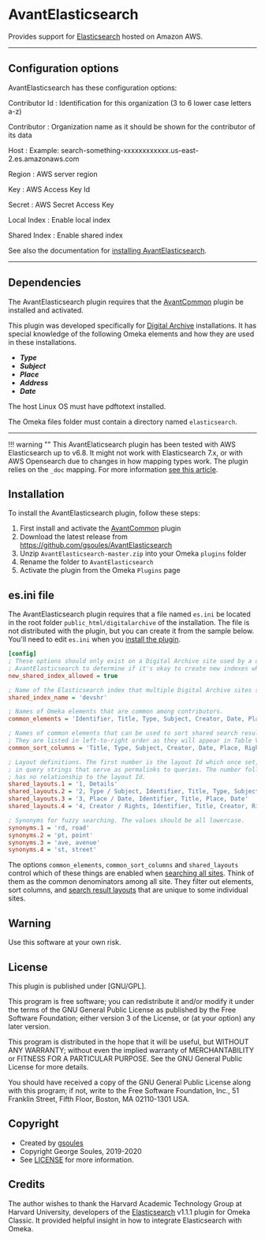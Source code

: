 # AvantElasticsearch

Provides support for [Elasticsearch](https://aws.amazon.com/elasticsearch-service/)  hosted on Amazon AWS.

---

## Configuration options

AvantElasticsearch has these configuration options:

Contributor Id
:   Identification for this organization (3 to 6 lower case letters a-z)

Contributor
:   Organization name as it should be shown for the contributor of its data

Host
:   Example: search-something-xxxxxxxxxxxx.us-east-2.es.amazonaws.com

Region
:   AWS server region

Key
:   AWS Access Key Id

Secret
:   AWS Secret Access Key

Local Index
:   Enable local index

Shared Index
:   Enable shared index

See also the documentation for [installing AvantElasticsearch](../../../technology/install-digital-archive/#avantelasticsearch).

---

## Dependencies
The AvantElasticsearch plugin requires that the [AvantCommon] plugin be installed and activated.

This plugin was developed specifically for [Digital Archive](http://thedigitalarchive.net/) installations. It has special
knowledge of the following Omeka elements and how they are used in these installations.

-   **_Type_**
-   **_Subject_**
-   **_Place_**
-   **_Address_**
-   **_Date_**

The host Linux OS must have pdftotext installed.

The Omeka files folder must contain a directory named `elasticsearch`.

---

!!! warning ""
    This AvantElaticsearch plugin has been tested with AWS Elasticsearch up to v6.8. It might not work with Elasticsearch 7.x, or with AWS Opensearch due to changes in how mapping types work. The plugin relies on the `_doc` mapping. For more information [see this article](https://stackoverflow.com/questions/58824489/where-to-put-include-type-name-in-config-exs).

## Installation

To install the AvantElasticsearch plugin, follow these steps:

1. First install and activate the [AvantCommon] plugin
1. Download the latest release from <https://github.com/gsoules/AvantElasticsearch>
1. Unzip `AvantElasticsearch-master.zip` into your Omeka `plugins` folder
1. Rename the folder to `AvantElasticsearch`
1. Activate the plugin from the Omeka `Plugins` page

## es.ini file
The AvantElasticsearch plugin requires that a file named `es.ini` be located in the root folder
`public_html/digitalarchive` of the installation. The file is not distributed with the plugin,
but you can create it from the sample below. You'll need to edit `es.ini` when you
[install the plugin](/technology/install-digital-archive/#edit-esini).

``` ini
[config]
; These options should only exist on a Digital Archive site used by a developer. They are read by
; AvantElasticsearch to determine if it's okay to create new indexes which is a dangerous operation.
new_shared_index_allowed = true

; Name of the Elasticsearch index that multiple Digital Archive sites share.
shared_index_name = 'devshr'

; Names of Omeka elements that are common among contributors.
common_elements = 'Identifier, Title, Type, Subject, Creator, Date, Place, Rights, Description'

; Names of common elements that can be used to sort shared search results in Table View layouts.
; They are listed in left-to-right order as they will appear in Table View layouts for shared search results.
common_sort_columns = 'Title, Type, Subject, Creator, Date, Place, Rights, Description'

; Layout definitions. The first number is the layout Id which once set, should not be changed since it gets used
; in query strings that serve as permalinks to queries. The number following 'shared_layouts' is just an index and
; has no relationship to the layout Id.
shared_layouts.1 = '1, Details'
shared_layouts.2 = '2, Type / Subject, Identifier, Title, Type, Subject'
shared_layouts.3 = '3, Place / Date, Identifier, Title, Place, Date'
shared_layouts.4 = '4, Creator / Rights, Identifier, Title, Creator, Rights'

; Synonyms for fuzzy searching. The values should be all lowercase.
synonyms.1 = 'rd, road'
synonyms.2 = 'pt, point'
synonyms.3 = 'ave, avenue'
synonyms.4 = 'st, street'
```

The options `common_elements`, `common_sort_columns` and `shared_layouts` control which of these things
are enabled when [searching all sites](/user/how-to-search/#search-one-site-or-all-sites). Think of them as the common denominators among all site. They filter out elements, sort columns, and [search result layouts](/plugins/avantsearch/#layouts-option) that are unique to some individual sites.

## Warning

Use this software at your own risk.

##  License

This plugin is published under [GNU/GPL].

This program is free software; you can redistribute it and/or modify it under
the terms of the GNU General Public License as published by the Free Software
Foundation; either version 3 of the License, or (at your option) any later
version.

This program is distributed in the hope that it will be useful, but WITHOUT
ANY WARRANTY; without even the implied warranty of MERCHANTABILITY or FITNESS
FOR A PARTICULAR PURPOSE. See the GNU General Public License for more
details.

You should have received a copy of the GNU General Public License along with
this program; if not, write to the Free Software Foundation, Inc.,
51 Franklin Street, Fifth Floor, Boston, MA 02110-1301 USA.

## Copyright

-   Created by [gsoules](https://github.com/gsoules)
-   Copyright George Soules, 2019-2020
-   See [LICENSE](https://github.com/gsoules/AvantElasticsearch/blob/master/LICENSE) for more information.

## Credits
The author wishes to thank the Harvard Academic Technology Group at Harvard University, developers of the
[Elasticsearch](https://github.com/Harvard-ATG/omeka-plugin-Elasticsearch) v1.1.1 plugin for Omeka Classic.
It provided helpful insight in how to integrate Elasticsearch with Omeka.


[AvantAdmin]:         avantadmin.md
[AvantCommon]:        avantcommon.md
[AvantCustom]:        avantcustom.md
[AvantDPLA]:          avantdpla.md
[AvantElements]:      avantelements.md
[AvantRelationships]: avantrelationships.md
[AvantSearch]:        avantsearch.md
[AvantS3]:            avants3.md
[AvantZoom]:          avantzoom.md


